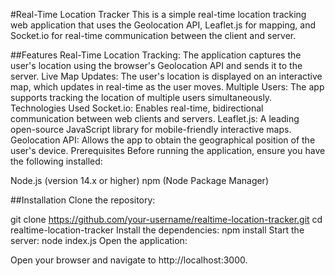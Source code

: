 #Real-Time Location Tracker
This is a simple real-time location tracking web application that uses the Geolocation API, Leaflet.js for mapping, and Socket.io for real-time communication between the client and server.

##Features
Real-Time Location Tracking: The application captures the user's location using the browser's Geolocation API and sends it to the server.
Live Map Updates: The user's location is displayed on an interactive map, which updates in real-time as the user moves.
Multiple Users: The app supports tracking the location of multiple users simultaneously.
Technologies Used
Socket.io: Enables real-time, bidirectional communication between web clients and servers.
Leaflet.js: A leading open-source JavaScript library for mobile-friendly interactive maps.
Geolocation API: Allows the app to obtain the geographical position of the user's device.
Prerequisites
Before running the application, ensure you have the following installed:

Node.js (version 14.x or higher)
npm (Node Package Manager)

##Installation
Clone the repository:

git clone https://github.com/your-username/realtime-location-tracker.git
cd realtime-location-tracker
Install the dependencies:
npm install
Start the server:
node index.js
Open the application:

Open your browser and navigate to http://localhost:3000.
